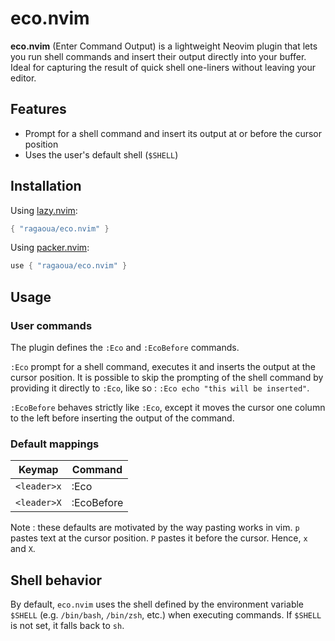 # eco.nvim

**eco.nvim** (Enter Command Output) is a lightweight Neovim plugin that lets you run shell commands and insert their output directly into your buffer. Ideal for capturing the result of quick shell one-liners without leaving your editor.

## Features

- Prompt for a shell command and insert its output at or before the cursor position
- Uses the user's default shell (`$SHELL`)

## Installation

Using [lazy.nvim](https://github.com/folke/lazy.nvim):

```lua
{ "ragaoua/eco.nvim" }
```

Using [packer.nvim](https://github.com/wbthomason/packer.nvim):

```lua
use { "ragaoua/eco.nvim" }
```

## Usage

### User commands

The plugin defines the `:Eco` and `:EcoBefore` commands.

`:Eco` prompt for a shell command, executes it and inserts the output at the cursor position.
It is possible to skip the prompting of the shell command by providing it directly to `:Eco`, like so : `:Eco echo "this will be inserted"`.

`:EcoBefore` behaves strictly like `:Eco`, except it moves the cursor one column to the left before inserting the output of the command.

### Default mappings

| Keymap      | Command    |
|-------------|------------|
| `<leader>x` | :Eco       |
| `<leader>X` | :EcoBefore |

Note : these defaults are motivated by the way pasting works in vim. `p` pastes text at the cursor position. `P` pastes it before the cursor. Hence, `x` and `X`.


## Shell behavior

By default, `eco.nvim` uses the shell defined by the environment variable `$SHELL` (e.g. `/bin/bash`, `/bin/zsh`, etc.) when executing commands. If `$SHELL` is not set, it falls back to `sh`.
